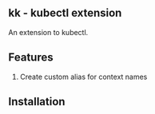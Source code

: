 ## kk - kubectl extension

An extension to kubectl.

## Features

1. Create custom alias for context names

## Installation
